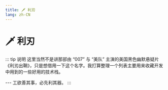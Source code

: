 ```yaml
---
title: 🗡️ 利刃
lang: zh-CN
---
```


# 🗡️ 利刃

::: tip 说明
这里当然不是讲那部由 “007” 与 “美队” 主演的美国黑色幽默悬疑片 《利刃出鞘》，只是想借用一下这个名字。我打算整理一个列表主要用来收藏开发中用到的一些好用的技术栈。

--- 工欲善其事，必先利其器。
:::
